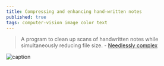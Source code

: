 ```yaml
---
title: Compressing and enhancing hand-written notes
published: true
tags: computer-vision image color text
---
```

> A program to clean up scans of handwritten notes while simultaneously reducing file size. - [Needlessly complex](https://mzucker.github.io/2016/09/20/noteshrink.html)

![caption](https://mzucker.github.io/images/noteshrink/notesA1_comparison.png)
